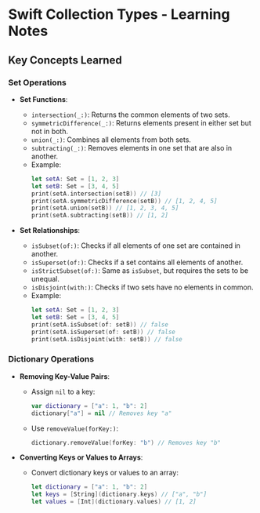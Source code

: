 
# Swift Collection Types - Learning Notes

## Key Concepts Learned

### Set Operations
- **Set Functions**:
  - `intersection(_:)`: Returns the common elements of two sets.
  - `symmetricDifference(_:)`: Returns elements present in either set but not in both.
  - `union(_:)`: Combines all elements from both sets.
  - `subtracting(_:)`: Removes elements in one set that are also in another.
  - Example:
    ```swift
    let setA: Set = [1, 2, 3]
    let setB: Set = [3, 4, 5]
    print(setA.intersection(setB)) // [3]
    print(setA.symmetricDifference(setB)) // [1, 2, 4, 5]
    print(setA.union(setB)) // [1, 2, 3, 4, 5]
    print(setA.subtracting(setB)) // [1, 2]
    ```

- **Set Relationships**:
  - `isSubset(of:)`: Checks if all elements of one set are contained in another.
  - `isSuperset(of:)`: Checks if a set contains all elements of another.
  - `isStrictSubset(of:)`: Same as `isSubset`, but requires the sets to be unequal.
  - `isDisjoint(with:)`: Checks if two sets have no elements in common.
  - Example:
    ```swift
    let setA: Set = [1, 2, 3]
    let setB: Set = [3, 4, 5]
    print(setA.isSubset(of: setB)) // false
    print(setA.isSuperset(of: setB)) // false
    print(setA.isDisjoint(with: setB)) // false
    ```

### Dictionary Operations
- **Removing Key-Value Pairs**:
  - Assign `nil` to a key:
    ```swift
    var dictionary = ["a": 1, "b": 2]
    dictionary["a"] = nil // Removes key "a"
    ```
  - Use `removeValue(forKey:)`:
    ```swift
    dictionary.removeValue(forKey: "b") // Removes key "b"
    ```

- **Converting Keys or Values to Arrays**:
  - Convert dictionary keys or values to an array:
    ```swift
    let dictionary = ["a": 1, "b": 2]
    let keys = [String](dictionary.keys) // ["a", "b"]
    let values = [Int](dictionary.values) // [1, 2]
    ```
